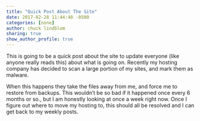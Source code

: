```yaml
---
title: "Quick Post About The Site"
date: 2017-02-28 11:44:48 -0500
categories: [none]
author: chuck lindblom
sharing: true
show_author_profile: true
---
```


This is going to be a quick post about the site to update everyone (like anyone really reads this) about what is going on. Recently my hosting company has decided to scan a large portion of my sites, and mark them as malware.
<!--more-->
When this happens they take the files away from me, and force me to restore from backups. This wouldn&#8217;t be so bad if it happened once every 6 months or so., but I am honestly looking at once a week right now. Once I figure out where to move my hosting to, this should all be resolved and I can get back to my weekly posts.